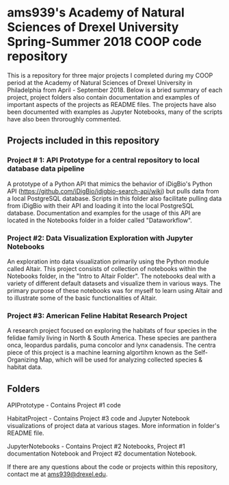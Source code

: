 # ams939's Academy of Natural Sciences of Drexel University Spring-Summer 2018 COOP code repository
This is a repository for three major projects I completed during my COOP period at the Academy of Natural Sciences of Drexel University in Philadelphia from April - September 2018.
Below is a bried summary of each project, project folders also contain documentation and examples of important aspects of the projects as README files.
The projects have also been documented with examples as Jupyter Notebooks, many of the scripts have also been throroughly commented.


## Projects included in this repository
 
### Project # 1: API Prototype for a central repository to local database data pipeline
A prototype of a Python API that mimics the behavior of iDigBio's Python API (https://github.com/iDigBio/idigbio-search-api/wiki) but pulls data from a local PostgreSQL database.
Scripts in this folder also facilitate pulling data from iDigBio with their API and loading it into the local PostgreSQL database.
Documentation and examples for the usage of this API are located in the Notebooks folder in a folder called "Dataworkflow".

### Project #2: Data Visualization Exploration with Jupyter Notebooks
An exploration into data visualization primarily using the Python module called Altair. This project consists of collection of notebooks within the Notebooks folder,
in the "Intro to Altair Folder". The notebooks deal with a variety of different default datasets and visualize them in various ways.
The primary purpose of these notebooks was for myself to learn using Altair and to illustrate some of the basic functionalities of Altair.

### Project #3: American Feline Habitat Research Project
A research project focused on exploring the habitats of four species in the felidae family living in North & South America.
These species are panthera onca, leopardus pardalis, puma concolor and lynx canadensis. The centra piece of this project is a machine learning algortihm known as the Self-Organizing Map,
which will be used for analyzing collected species & habitat data.

## Folders
APIPrototype - Contains Project #1 code

HabitatProject - Contains Project #3 code and Jupyter Notebook visualizations of project data at various stages. More information in folder's README file. 

JupyterNotebooks - Contains Project #2 Notebooks, Project #1 documentation Notebook and Project #2 documentation Notebook.



If there are any questions about the code or projects within this repository, contact me at ams939@drexel.edu.